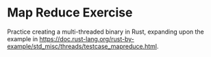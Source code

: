 # Map Reduce Exercise

Practice creating a multi-threaded binary in Rust, expanding upon the example in https://doc.rust-lang.org/rust-by-example/std_misc/threads/testcase_mapreduce.html.
